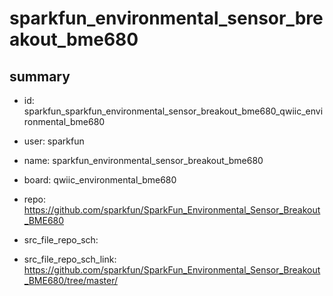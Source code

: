 # sparkfun_environmental_sensor_breakout_bme680
 
## summary 
* id: sparkfun_sparkfun_environmental_sensor_breakout_bme680_qwiic_environmental_bme680
* user: sparkfun
* name: sparkfun_environmental_sensor_breakout_bme680
* board: qwiic_environmental_bme680
* repo: https://github.com/sparkfun/SparkFun_Environmental_Sensor_Breakout_BME680



* src_file_repo_sch: 
* src_file_repo_sch_link: https://github.com/sparkfun/SparkFun_Environmental_Sensor_Breakout_BME680/tree/master/




